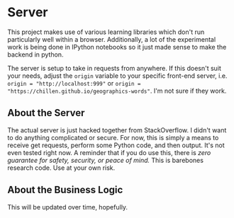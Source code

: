# Server

This project makes use of various learning libraries which 
don't run particularly well within a browser. Additionally, a lot
of the experimental work is being done in IPython notebooks so
it just made sense to make the backend in python.

The server is setup to take in requests from anywhere. If this doesn't
suit your needs, adjust the `origin` variable to your specific front-end
server, i.e. `origin = "http://localhost:999"` or 
`origin = "https://chillen.github.io/geographics-words"`. I'm not sure if
they work. 

## About the Server

The actual server is just hacked together from StackOverflow. I didn't want
to do anything complicated or secure. For now, this is simply a means to
receive get requests, perform some Python code, and then output. It's not
even tested right now. A reminder that if you do use this, there is 
*zero guarantee for safety, security, or peace of mind.* This is barebones
research code. Use at your own risk.

## About the Business Logic

This will be updated over time, hopefully.